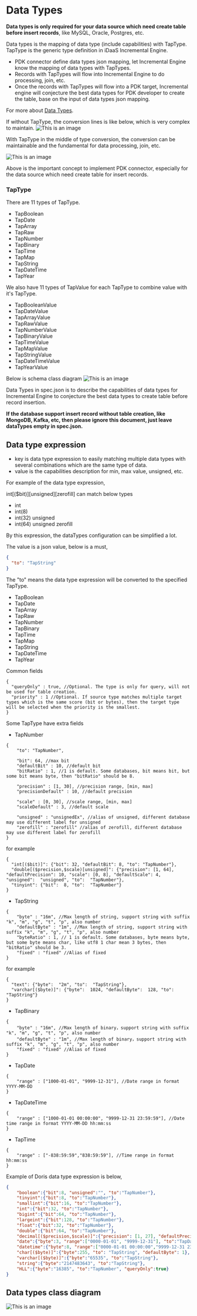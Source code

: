 # Data Types

**Data types is only required for your data source which need create table before insert records**, like MySQL, Oracle, Postgres, etc.

Data types is the mapping of data type (include capabilities) with TapType.   
TapType is the generic type definition in iDaaS Incremental Engine.

* PDK connector define data types json mapping, let Incremental Engine know the mapping of data types with TapTypes.
* Records with TapTypes will flow into Incremental Engine to do processing, join, etc.
* Once the records with TapTypes will flow into a PDK target, Incremental engine will conjecture the best data types for PDK developer to create the table, base on the input of data types json mapping.

For more about [Data Types](dataTypes.md).

If without TapType, the conversion lines is like below, which is very complex to maintain.
![This is an image](images/withoutTapType.png)

With TapType in the middle of type conversion, the conversion can be maintainable and the fundamental for data processing, join, etc.

![This is an image](images/withTapType.png)

Above is the important concept to implement PDK connector, especially for the data source which need create table for insert records.

### TapType
There are 11 types of TapType.
* TapBoolean
* TapDate
* TapArray
* TapRaw
* TapNumber
* TapBinary
* TapTime
* TapMap
* TapString
* TapDateTime
* TapYear

We also have 11 types of TapValue for each TapType to combine value with it's TapType.
* TapBooleanValue
* TapDateValue
* TapArrayValue
* TapRawValue
* TapNumberValue
* TapBinaryValue
* TapTimeValue
* TapMapValue
* TapStringValue
* TapDateTimeValue
* TapYearValue

Below is schema class diagram
![This is an image](images/schemaClassDiagram.png)


Data Types in spec.json is to describe the capabilities of data types for Incremental Engine to conjecture the best data types to create table before record insertion. 

**If the database support insert record without table creation, like MongoDB, Kafka, etc, then please ignore this document, just leave dataTypes empty in spec.json.**

## Data type expression

- key is data type expression to easily matching multiple data types with several combinations which are the same type of data. 
- value is the capabilities description for min, max value, unsigned, etc. 
 
For example of the data type expression,

int[($bit)][unsigned][zerofill] can match below types 
- int
- int(8)
- int(32) unsigned
- int(64) unsigned zerofill

By this expression, the dataTypes configuration can be simplified a lot.  


The value is a json value, below is a must, 
```json
{
  "to": "TapString"
}
```
The "to" means the data type expression will be converted to the specified TapType. 
* TapBoolean
* TapDate
* TapArray
* TapRaw
* TapNumber
* TapBinary
* TapTime
* TapMap
* TapString
* TapDateTime
* TapYear

Common fields
```text
{
  "queryOnly" : true, //Optional. The type is only for query, will not be used for table creation. 
  "priority" : 1 //Optional. If source type matches multiple target types which is the same score (bit or bytes), then the target type will be selected when the priority is the smallest. 
}
```

Some TapType have extra fields
* TapNumber
```text
{ 
    "to": "TapNumber",
  
    "bit": 64, //max bit
    "defaultBit" : 10, //default bit
    "bitRatio" : 1, //1 is default. Some databases, bit means bit, but some bit means byte, then "bitRatio" should be 8. 
    
    "precision" : [1, 30], //precision range, [min, max]
    "precisionDefault" : 10, //default precision
    
    "scale" : [0, 30], //scale range, [min, max]
    "scaleDefault" : 3, //default scale
    
    "unsigned" : "unsignedEx", //alias of unsigned, different database may use different label for unsigned
    "zerofill" : "zerofill" //alias of zerofill, different database may use different label for zerofill
}
```
for example

```text
{
  "int[($bit)]": {"bit": 32, "defaultBit": 8, "to": "TapNumber"},
  "double[($precision,$scale)[unsigned]": {"precision": [1, 64], "defaultPrecision": 10, "scale": [0, 8], "defaultScale": 4, "unsigned":  "unsigned", "to":  "TapNumber"},
  "tinyint": {"bit":  8, "to":  "TapNumber"}
}

```    
* TapString
```text
{
    "byte" : "16m", //Max length of string, support string with suffix "k", "m", "g", "t", "p", also number
    "defaultByte" : "1m", //Max length of string, support string with suffix "k", "m", "g", "t", "p", also number
    "byteRatio" : 1, // 1 is default. Some databases, byte means byte, but some byte means char, like utf8 1 char mean 3 bytes, then "bitRatio" should be 3. 
    "fixed" : "fixed" //Alias of fixed
}
```
for example
```text
{
  "text": {"byte":  "2m", "to":  "TapString"}, 
  "varchar[($byte)]": {"byte":  1024, "defaultByte":  128, "to":  "TapString"}
}
```
* TapBinary
```text
{
    "byte" : "16m", //Max length of binary，support string with suffix "k", "m", "g", "t", "p", also number
    "defaultByte" : "1m", //Max length of binary，support string with suffix "k", "m", "g", "t", "p", also number
    "fixed" : "fixed" //Alias of fixed
}
```
* TapDate
```text
{
    "range" : ["1000-01-01", "9999-12-31"], //Date range in format YYYY-MM-DD
}
```
* TapDateTime
```text
{
    "range" : ["1000-01-01 00:00:00", "9999-12-31 23:59:59"], //Date time range in format YYYY-MM-DD hh:mm:ss
}
```
* TapTime
```text
{
    "range" : ["-838:59:59","838:59:59"], //Time range in format hh:mm:ss
}
```



Example of Doris data type expression is below, 
```json
{
    "boolean":{"bit":8, "unsigned":"", "to":"TapNumber"},
    "tinyint":{"bit":8, "to":"TapNumber"},
    "smallint":{"bit":16, "to":"TapNumber"},
    "int":{"bit":32, "to":"TapNumber"},
    "bigint":{"bit":64, "to":"TapNumber"},
    "largeint":{"bit":128, "to":"TapNumber"},
    "float":{"bit":32, "to":"TapNumber"},
    "double":{"bit":64, "to":"TapNumber"},
    "decimal[($precision,$scale)]":{"precision": [1, 27], "defaultPrecision": 10, "scale": [0, 9], "defaultScale": 0, "to": "TapNumber"},
    "date":{"byte":3, "range":["0000-01-01", "9999-12-31"], "to":"TapDate"},
    "datetime":{"byte":8, "range":["0000-01-01 00:00:00","9999-12-31 23:59:59"],"to":"TapDateTime"},
    "char[($byte)]":{"byte":255, "to": "TapString", "defaultByte": 1},
    "varchar[($byte)]":{"byte":"65535", "to":"TapString"},
    "string":{"byte":"2147483643", "to":"TapString"},
    "HLL":{"byte":"16385", "to":"TapNumber", "queryOnly":true}
}
```

## Data types class diagram
![This is an image](images/mappingClassDiagram.png)
